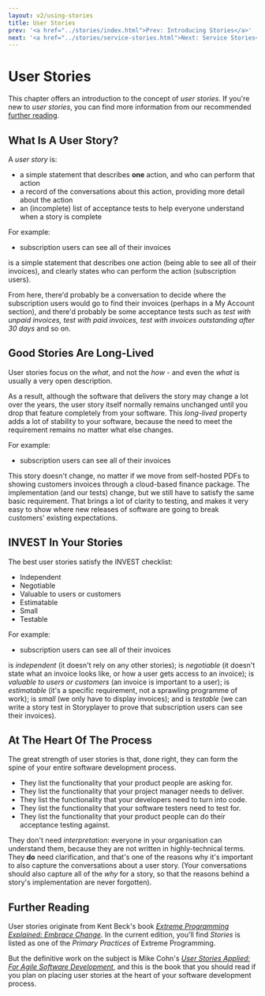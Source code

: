 ```yaml
---
layout: v2/using-stories
title: User Stories
prev: '<a href="../stories/index.html">Prev: Introducing Stories</a>'
next: '<a href="../stories/service-stories.html">Next: Service Stories</a>'
---
```


# User Stories

This chapter offers an introduction to the concept of _user stories_.  If you're new to _user stories_, you can find more information from our recommended [further reading](#further_reading).

## What Is A User Story?

A _user story_ is:

* a simple statement that describes __one__ action, and who can perform that action
* a record of the conversations about this action, providing more detail about the action
* an (incomplete) list of acceptance tests to help everyone understand when a story is complete

For example:

* subscription users can see all of their invoices

is a simple statement that describes one action (being able to see all of their invoices), and clearly states who can perform the action (subscription users).

From here, there'd probably be a conversation to decide where the subscription users would go to find their invoices (perhaps in a My Account section), and there'd probably be some acceptance tests such as _test with unpaid invoices, test with paid invoices, test with invoices outstanding after 30 days_ and so on.

## Good Stories Are Long-Lived

User stories focus on the _what_, and not the _how_ - and even the _what_ is usually a very open description.

As a result, although the software that delivers the story may change a lot over the years, the user story itself normally remains unchanged until you drop that feature completely from your software.  This _long-lived_ property adds a lot of stability to your software, because the need to meet the requirement remains no matter what else changes.

For example:

* subscription users can see all of their invoices

This story doesn't change, no matter if we move from self-hosted PDFs to showing customers invoices through a cloud-based finance package.  The implementation (and our tests) change, but we still have to satisfy the same basic requirement.  That brings a lot of clarity to testing, and makes it very easy to show where new releases of software are going to break customers' existing expectations.

## INVEST In Your Stories

The best user stories satisfy the INVEST checklist:

* Independent
* Negotiable
* Valuable to users or customers
* Estimatable
* Small
* Testable

For example:

* subscription users can see all of their invoices

is _independent_ (it doesn't rely on any other stories); is _negotiable_ (it doesn't state what an invoice looks like, or how a user gets access to an invoice); is _valuable to users or customers_ (an invoice is important to a user); is _estimatable_ (it's a specific requirement, not a sprawling programme of work); is _small_ (we only have to display invoices); and is _testable_ (we can write a story test in Storyplayer to prove that subscription users can see their invoices).

## At The Heart Of The Process

The great strength of user stories is that, done right, they can form the spine of your entire software development process.

* They list the functionality that your product people are asking for.
* They list the functionality that your project manager needs to deliver.
* They list the functionality that your developers need to turn into code.
* They list the functionality that your software testers need to test for.
* They list the functionality that your product people can do their acceptance testing against.

They don't need _interpretation_: everyone in your organisation can understand them, because they are not written in highly-technical terms.  They __do__ need clarification, and that's one of the reasons why it's important to also capture the conversations about a user story.  (Your conversations should also capture all of the _why_ for a story, so that the reasons behind a story's implementation are never forgotten).

## Further Reading

User stories originate from Kent Beck's book _[Extreme Programming Explained: Embrace Change](http://bit.ly/pUMx8J)_.  In the current edition, you'll find _Stories_ is listed as one of the _Primary Practices_ of Extreme Programming.

But the definitive work on the subject is Mike Cohn's _[User Stories Applied: For Agile Software Development](http://bit.ly/byqR4X)_, and this is the book that you should read if you plan on placing user stories at the heart of your software development process.